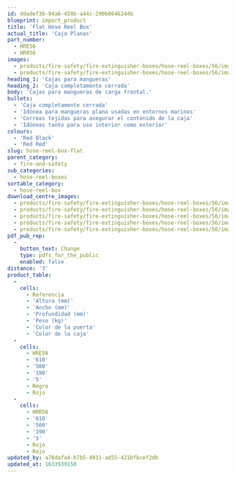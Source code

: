 ```yaml
---
id: ddadef36-94a6-459b-a44c-290b8646244b
blueprint: import_product
title: 'Flat Hose Reel Box'
actual_title: 'Caja Planas'
part_number:
  - HRE56
  - HRR56
images:
  - products/fire-safety/fire-extinguisher-boxes/hose-reel-boxes/56/images-lr/Product_Image_776x776_(518x518_focus_area)-HRE56_01.jpg
  - products/fire-safety/fire-extinguisher-boxes/hose-reel-boxes/56/images-lr/Product_Image_776x776_(518x518_focus_area)-HRE56_02.jpg
heading_1: 'Cajas para mangueras'
heading_2: 'Caja completamente cerrada'
body: 'Cajas para mangueras de carga frontal.'
bullets:
  - 'Caja completamente cerrada'
  - 'Idónea para mangueras plana usadas en entornos marinos'
  - 'Correas tejidas para asegurar el contenido de la caja'
  - 'Idóneas tanto para uso interior como exterior'
colours:
  - 'Red Black'
  - 'Red Red'
slug: hose-reel-box-flat
parent_category:
  - fire-and-safety
sub_categories:
  - hose-reel-boxes
sortable_category:
  - hose-reel-box
download_centre_images:
  - products/fire-safety/fire-extinguisher-boxes/hose-reel-boxes/56/images-hr/HRE56_001.jpg
  - products/fire-safety/fire-extinguisher-boxes/hose-reel-boxes/56/images-hr/HRE56_002.jpg
  - products/fire-safety/fire-extinguisher-boxes/hose-reel-boxes/56/images-hr/HRE56_003.jpg
  - products/fire-safety/fire-extinguisher-boxes/hose-reel-boxes/56/images-hr/HRE56_004.jpg
  - products/fire-safety/fire-extinguisher-boxes/hose-reel-boxes/56/images-hr/HRE56_005.jpg
pdf_pub_rep:
  -
    button_text: Change
    type: pdfs_for_the_public
    enabled: false
distance: '3'
product_table:
  -
    cells:
      - Referencia
      - 'Altura (mm)'
      - 'Ancho (mm)'
      - 'Profundidad (mm)'
      - 'Peso (kg)'
      - 'Color de la puerta'
      - 'Color de la caja'
  -
    cells:
      - HRE56
      - '610'
      - '500'
      - '190'
      - '5'
      - Negro
      - Rojo
  -
    cells:
      - HRR56
      - '610'
      - '500'
      - '190'
      - '5'
      - Rojo
      - Rojo
updated_by: a76dafa4-b7b5-4911-ad55-421bfbcef2db
updated_at: 1633939158
---
```

